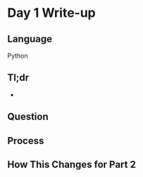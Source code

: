 # Day 1 Write-up

## Language

Python

## Tl;dr

- 

## Question



## Process



## How This Changes for Part 2
